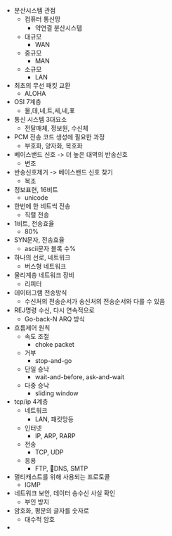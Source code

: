 - 분산시스템 관점
	- 컴퓨터 통신망
		- 약연결 분산시스템
	- 대규모
		- WAN
	- 중규모
		- MAN
	- 소규모
		- LAN
- 최초의 무선 패킷 교환
	- ALOHA
- OSI 7계층
	- 물,데,네,트,세,네,표
- 통신 시스템 3대요소
	- 전달매체, 정보원, 수신체
- PCM 전송 코드 생성에 필요한 과정
	- 부호화, 양자화, 복호화
- 베이스밴드 신호 -> 더 높은 대역의 반송신호
	- 변조
- 반송신호제거 -> 베이스밴드 신호 찾기
	- 복조
- 정보표현, 16비트
	- unicode
- 한번에 한 비트씩 전송
	- 직렬 전송
- 1비트, 전송효율
	- 80%
- SYN문자, 전송효율
	- ascii문자 블록 수%
- 하나의 선로, 네트워크
	- 버스형 네트워크
- 물리계층 네트워크 장비
	- 리피터
- 데이터그램 전송방식
	- 수신처의 전송순서가 송신처의 전송순서와 다를 수 있음
- REJ명령 수신, 다시 연속적으로
	- Go-back-N ARQ 방식
- 흐름제어 원칙
	- 속도 조절
		- choke packet
	- 거부
		- stop-and-go
	- 단일 승낙
		- wait-and-before, ask-and-wait
	- 다중 승낙
		- sliding window
- tcp/ip 4계층
	- 네트워크
		- LAN, 패킷망등
	- 인터넷
		- IP, ARP, RARP
	- 전송
		- TCP, UDP
	- 응용
		- FTP, DNS, SMTP
- 멀티캐스트를 위해 사용되는 프로토콜
	- IGMP
- 네트워크 보안, 데이터 송수신 사실 확인
	- 부인 방지
- 암호화, 평문의 글자를 숫자로
	- 대수적 암호
-